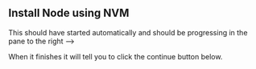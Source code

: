 ## Install Node using NVM

This should have started automatically and should be progressing in the pane to the right -->

When it finishes it will tell you to click the continue button below.

